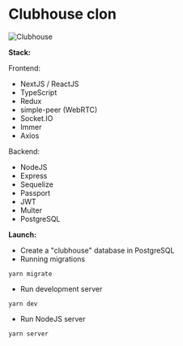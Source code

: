 # Clubhouse clon

<img href='https://i.ibb.co/37rnVMp/screencapture-192-168-31-75-3000-2021-08-06-13-50-48.png' alt='Clubhouse'>

**Stack:**

Frontend:
- NextJS / ReactJS
- TypeScript
- Redux
- simple-peer (WebRTC)
- Socket.IO
- Immer
- Axios

Backend:
- NodeJS
- Express
- Sequelize
- Passport
- JWT
- Multer
- PostgreSQL

**Launch:**

- Create a "clubhouse" database in PostgreSQL
- Running migrations
```
yarn migrate
```
- Run development server
```
yarn dev
```
- Run NodeJS server
```
yarn server
```
